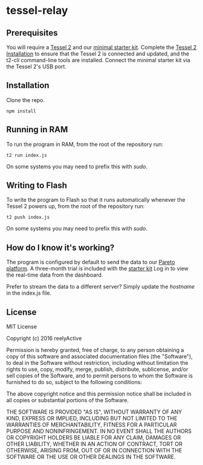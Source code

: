 tessel-relay
============


Prerequisites
-------------

You will require a [Tessel 2](https://tessel.io/) and our [minimal starter kit](http://shop.reelyactive.com/products/starterkit-min).  Complete the [Tessel 2 Installation](http://tessel.github.io/t2-start/) to ensure that the Tessel 2 is connected and updated, and the t2-cli command-line tools are installed.  Connect the minimal starter kit via the Tessel 2's USB port.


Installation
------------

Clone the repo.

    npm install


Running in RAM
--------------

To run the program in RAM, from the root of the repository run:

    t2 run index.js

On some systems you may need to prefix this with _sudo_.


Writing to Flash
----------------

To write the program to Flash so that it runs automatically whenever the Tessel 2 powers up, from the root of the repository run:

    t2 push index.js

On some systems you may need to prefix this with _sudo_.


How do I know it's working?
---------------------------

The program is configured by default to send the data to our [Pareto platform](https://pareto.reelyactive.com).  A three-month trial is included with the [starter kit](http://getpareto.com/starter-kit/)  Log in to view the real-time data from the dashboard.

Prefer to stream the data to a different server?  Simply update the _hostname_ in the index.js file.


License
-------

MIT License

Copyright (c) 2016 reelyActive

Permission is hereby granted, free of charge, to any person obtaining a copy of this software and associated documentation files (the "Software"), to deal in the Software without restriction, including without limitation the rights to use, copy, modify, merge, publish, distribute, sublicense, and/or sell copies of the Software, and to permit persons to whom the Software is furnished to do so, subject to the following conditions:

The above copyright notice and this permission notice shall be included in all copies or substantial portions of the Software.

THE SOFTWARE IS PROVIDED "AS IS", WITHOUT WARRANTY OF ANY KIND, EXPRESS OR 
IMPLIED, INCLUDING BUT NOT LIMITED TO THE WARRANTIES OF MERCHANTABILITY, 
FITNESS FOR A PARTICULAR PURPOSE AND NONINFRINGEMENT. IN NO EVENT SHALL THE 
AUTHORS OR COPYRIGHT HOLDERS BE LIABLE FOR ANY CLAIM, DAMAGES OR OTHER 
LIABILITY, WHETHER IN AN ACTION OF CONTRACT, TORT OR OTHERWISE, ARISING FROM, 
OUT OF OR IN CONNECTION WITH THE SOFTWARE OR THE USE OR OTHER DEALINGS IN 
THE SOFTWARE.

